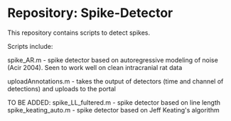 Repository: Spike-Detector
=============================
This repository contains scripts to detect spikes. 

Scripts include:

spike_AR.m              -   	spike detector based on autoregressive modeling of noise (Acir 2004). Seen to work well on clean intracranial rat data

uploadAnnotations.m     -   	takes the output of detectors (time and channel of detections) and uploads to the portal


TO BE ADDED:
spike_LL_fultered.m	-	spike detector based on line length
spike_keating_auto.m	-	spike detector based on Jeff Keating's algorithm
